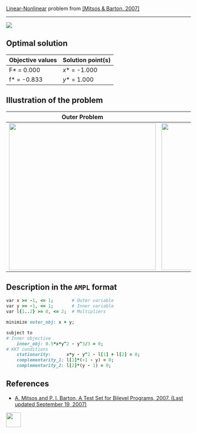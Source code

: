 [Linear-Nonlinear](/BASBLib/LP-NLP-problems) problem from [\[Mitsos & Barton, 2007\]][Mitsos & Barton, 2007]

---

![](/BASBLib/images/mb_2007_15_eq.jpg)

## Optimal solution

Objective values   | Solution point(s) |
------------------ | ----------------- |
F* = 0.000         | _x_* = -1.000     |
f* = -0.833        | _y_* = 1.000      |

## Illustration of the problem

Outer Problem    | Inner Problem    |
---------------- | ---------------- |
<img src="/BASBLib/images/mb_2007_15_outer.jpg" width="400"> | <img src="/BASBLib/images/mb_2007_15_inner.jpg" width="400"> |

## Description in the `AMPL` format

```ruby
var x >= -1, <= 1;       # Outer variable
var y >= -1, <= 1;       # Inner variable
var l{1..2} >= 0, <= 2;  # Multipliers

minimize outer_obj: x + y;

subject to
# Inner objective
    inner_obj: 0.5*x*y^2 - y^3/3 = 0;
# KKT conditions
    stationarity:      x*y - y^2 - l[1] + l[2] = 0;
    complementarity_1: l[1]*(-1 - y) = 0;
    complementarity_2: l[2]*(y - 1) = 0;
```

##  References

 - [A. Mitsos and P. I. Barton, A Test Set for Bilevel Programs, 2007. (Last updated September 19, 2007)](https://www.researchgate.net/publication/228455291_A_test_set_for_bilevel_programs)

[<img src="http://www.interupgrade.com/images/pfeil-backbutton.png" width="40" height="40">](/BASBLib/LP-NLP-problems "Back to summary of LP-NLP problems")

[Mitsos & Barton, 2007]: https://www.researchgate.net/publication/228455291_A_test_set_for_bilevel_programs